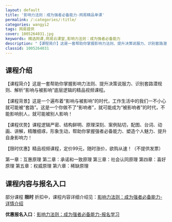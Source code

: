 ```yaml
---
layout: default
title: '影响力法则：成为强者必备能力-网易精品单课'
permalink: /:categories/:title/
categories: wangyi2
tags: 网易提供
cover: 1005264031.jpg
keywords: 精选网课,网易云课堂,影响力法则：成为强者必备能力
description: "【课程简介】这是一套帮助你掌握影响力法则、提升决策说服力、识别套路潜规则、解析“影响与被影响”底层逻辑的精品视频课程。【课程背景】这是一个遍布着“影响与被影响”的时代，工作生活中的我们一不小"
classid: 1005264031
---
```


## 课程介绍

【课程简介】这是一套帮助你掌握影响力法则、提升决策说服力、识别套路潜规则、解析“影响与被影响”底层逻辑的精品视频课程。

【课程背景】这是一个遍布着“影响与被影响”的时代，工作生活中的我们一不小心就可能被“套路”。这是一个你做不了“影响者”，就可能成为“被影响者”的时代，不能影响别人，就可能被别人影响！

【课程优势】课程逻辑严密、结构鲜明、原理深刻、案例贴切，配图、台词、动画、讲解，精雕细琢，形象生动，帮助你掌握强者必备能力、塑造个人魅力、提升自身影响力！

【限时优惠】精品视频课程，定价99元，随时涨价，欲购从速！（不提供发票）

第一章：互惠原理
第二章：承诺和一致原理
第三章：社会认同原理
第四章：喜好原理
第五章：权威原理
第六章：稀缺原理

## 课程内容与报名入口

部分课程 **限时** 折扣中，课程内容详细介绍见：[影响力法则：成为强者必备能力-详情介绍](https://study.163.com/course/introduction/1005264031.htm?share=1&shareId=1025206652&utm_campaign=share&utm_medium=iphoneShare&utm_source=&utm_u=1025206652)

**优惠报名入口**：[影响力法则：成为强者必备能力-报名学习](https://study.163.com/course/introduction/1005264031.htm?share=1&shareId=1025206652&utm_campaign=share&utm_medium=iphoneShare&utm_source=&utm_u=1025206652)

